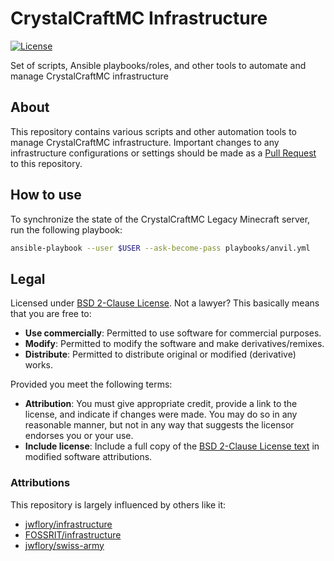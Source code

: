 CrystalCraftMC Infrastructure
=============================

[![License](https://img.shields.io/badge/License-BSD%202--Clause-orange.svg)](https://opensource.org/licenses/BSD-2-Clause)

Set of scripts, Ansible playbooks/roles, and other tools to automate and manage CrystalCraftMC infrastructure


## About

This repository contains various scripts and other automation tools to manage CrystalCraftMC infrastructure.
Important changes to any infrastructure configurations or settings should be made as a [Pull Request](https://opensource.guide/how-to-contribute/#opening-a-pull-request) to this repository.


## How to use

To synchronize the state of the CrystalCraftMC Legacy Minecraft server, run the following playbook:

```sh
ansible-playbook --user $USER --ask-become-pass playbooks/anvil.yml
```


## Legal

Licensed under [BSD 2-Clause License](https://opensource.org/licenses/BSD-2-Clause).
Not a lawyer?
This basically means that you are free to:

* **Use commercially**:
  Permitted to use software for commercial purposes.
* **Modify**:
  Permitted to modify the software and make derivatives/remixes.
* **Distribute**:
  Permitted to distribute original or modified (derivative) works.

Provided you meet the following terms:

* **Attribution**:
  You must give appropriate credit, provide a link to the license, and indicate if changes were made.
  You may do so in any reasonable manner, but not in any way that suggests the licensor endorses you or your use.
* **Include license**:
  Include a full copy of the [BSD 2-Clause License text](https://github.com/CrystalCraftMC/infrastructure/blob/master/LICENSE.txt) in modified software attributions.

### Attributions

This repository is largely influenced by others like it:

* [jwflory/infrastructure](https://github.com/jwflory/infrastructure)
* [FOSSRIT/infrastructure](https://github.com/FOSSRIT/infrastructure)
* [jwflory/swiss-army](https://github.com/jwflory/swiss-army)
